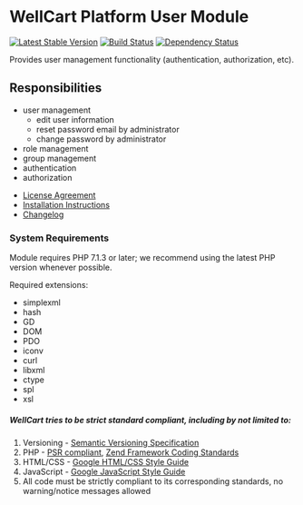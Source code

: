 WellCart Platform User Module
=============================

[![Latest Stable Version](https://poser.pugx.org/wellcart/component-user/v/stable.png)](https://packagist.org/packages/wellcart/component-user)
[![Build Status](https://travis-ci.org/wellcart/component-user.svg)](https://travis-ci.org/wellcart/component-user)
[![Dependency Status](https://www.versioneye.com/php/wellcart:component-user/dev-master/badge.png)](https://www.versioneye.com/php/wellcart:component-user/dev-master)

Provides user management functionality (authentication, authorization, etc).

Responsibilities
----------------

- user management
    - edit user information
    - reset password email by administrator
    - change password by administrator
- role management
- group management
- authentication
- authorization

* [License Agreement](LICENSE.md)
* [Installation Instructions](docs/Module_Installation_Instructions.md)
* [Changelog](CHANGELOG.md)

### System Requirements

Module requires PHP 7.1.3 or later; we recommend using the
latest PHP version whenever possible.

Required extensions:

* simplexml
* hash
* GD
* DOM
* PDO
* iconv
* curl
* libxml
* ctype
* spl
* xsl

##### WellCart tries to be strict standard compliant, including by not limited to:

1. Versioning - [Semantic Versioning Specification](http://semver.org)
2. PHP - [PSR compliant](https://github.com/php-fig/fig-standards), [Zend Framework Coding Standards](http://framework.zend.com/manual/current/en/ref/coding.standard.html)
3. HTML/CSS - [Google HTML/CSS Style Guide](https://google.github.io/styleguide/htmlcssguide.xml)
4. JavaScript - [Google JavaScript Style Guide](https://google.github.io/styleguide/javascriptguide.xml)
5. All code must be strictly compliant to its corresponding standards, no warning/notice messages allowed